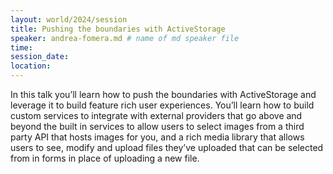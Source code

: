 ```yaml
---
layout: world/2024/session
title: Pushing the boundaries with ActiveStorage
speaker: andrea-fomera.md # name of md speaker file
time: 
session_date: 
location: 
---
```


In this talk you’ll learn how to push the boundaries with ActiveStorage and leverage it to build feature rich user experiences. You’ll learn how to build custom services to integrate with external providers that go above and beyond the built in services to allow users to select images from a third party API that hosts images for you, and a rich media library that allows users to see, modify and upload files they’ve uploaded that can be selected from in forms in place of uploading a new file.